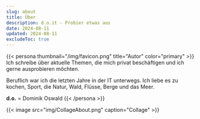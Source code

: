 ```yaml
---
slug: about
title: Über
description: d.o.it - Probier etwas aus
date: 2024-08-11
updated: 2024-08-11
excludeToc: true
---
```

{{< persona thumbnail="/img/favicon.png" title="Autor" color="primary" >}}
Ich schreibe über aktuelle Themen, die mich privat beschäftigen und ich gerne ausprobieren möchten.

Beruflich war ich die letzten Jahre in der IT unterwegs. Ich liebe es zu kochen, Sport, die Natur, Wald, Flüsse, Berge und das Meer.

**d.o.** = Dominik Oswald
{{< /persona >}}

{{< image src="img/CollageAbout.png" caption="Collage" >}}

